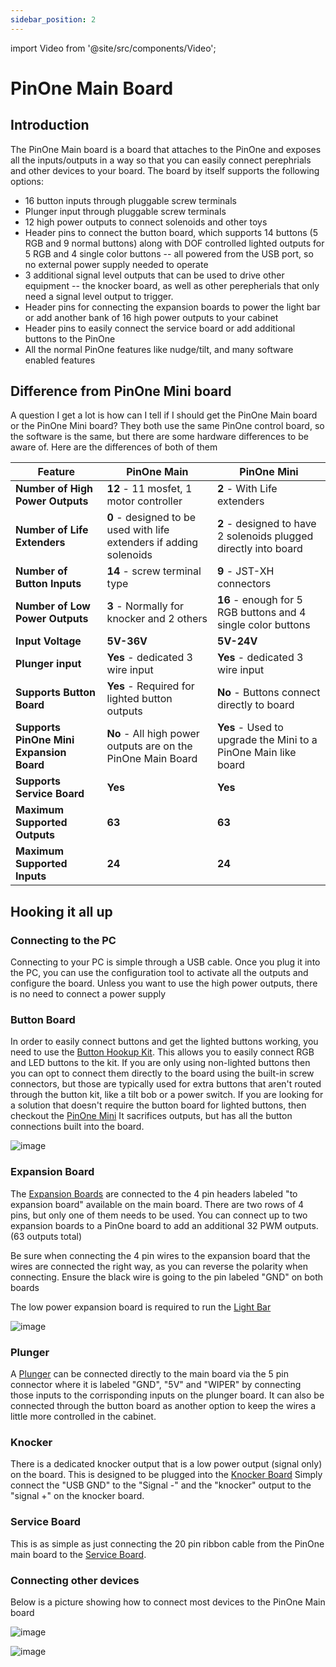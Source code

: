 ```yaml
---
sidebar_position: 2
---
```


import Video from '@site/src/components/Video';

# PinOne Main Board

## Introduction

The PinOne Main board is a board that attaches to the PinOne and exposes all the inputs/outputs in a way so that you can easily connect perephrials and other devices to your board. The board by itself supports the following options:

- 16 button inputs through pluggable screw terminals
- Plunger input through pluggable screw terminals
- 12 high power outputs to connect solenoids and other toys
- Header pins to connect the button board, which supports 14 buttons (5 RGB and 9 normal buttons) along with DOF controlled lighted outputs for 5 RGB and 4 single color buttons -- all powered from the USB port, so no external power supply needed to operate
- 3 additional signal level outputs that can be used to drive other equipment -- the knocker board, as well as other perepherials that only need a signal level output to trigger.
- Header pins for connecting the expansion boards to power the light bar or add another bank of 16 high power outputs to your cabinet
- Header pins to easily connect the service board or add additional buttons to the PinOne
- All the normal PinOne features like nudge/tilt, and many software enabled features

## Difference from PinOne Mini board

A question I get a lot is how can I tell if I should get the PinOne Main board or the PinOne Mini board? They both use the same PinOne control board, so the software is the same, but there are some hardware differences to be aware of. Here are the differences of both of them

| Feature                       | PinOne Main                           | PinOne Mini             |
| ----------------------------- | ----------------------------------    | ----------------------- |
| **Number of High Power Outputs**     | **12** - 11 mosfet, 1 motor controller    | **2** - With Life extenders |
| **Number of Life Extenders** | **0** - designed to be used with life extenders if adding solenoids | **2** - designed to have 2 solenoids plugged directly into board |
| **Number of Button Inputs**          | **14** - screw terminal type                | **9** - JST-XH connectors     |
| **Number of Low Power Outputs**      | **3** - Normally for knocker and 2 others | **16** - enough for 5 RGB buttons and 4 single color buttons |
| **Input Voltage** | **5V-36V** | **5V-24V** |
| **Plunger input** | **Yes** - dedicated 3 wire input | **Yes** - dedicated 3 wire input |
| **Supports Button Board** | **Yes** - Required for lighted button outputs | **No** - Buttons connect directly to board |
| **Supports PinOne Mini Expansion Board** | **No** - All high power outputs are on the PinOne Main Board | **Yes** - Used to upgrade the Mini to a PinOne Main like board |
| **Supports Service Board** | **Yes** | **Yes** |
| **Maximum Supported Outputs** | **63** | **63** |
| **Maximum Supported Inputs** | **24** | **24** |

## Hooking it all up

### Connecting to the PC

Connecting to your PC is simple through a USB cable. Once you plug it into the PC, you can use the configuration tool to activate all the outputs and configure the board. Unless you want to use the high power outputs, there is no need to connect a power supply

### Button Board

In order to easily connect buttons and get the lighted buttons working, you need to use the [Button Hookup Kit](https://www.clevelandsoftwaredesign.com/pinball-parts/p/virtual-pinball-button-hookup-kit). This allows you to easily connect RGB and LED buttons to the kit. If you are only using non-lighted buttons then you can opt to connect them directly to the board using the built-in screw connectors, but those are typically used for extra buttons that aren't routed through the button kit, like a tilt bob or a power switch. If you are looking for a solution that doesn't require the button board for lighted buttons, then checkout the [PinOne Mini](https://www.clevelandsoftwaredesign.com/pinball-parts/p/pinone-mini-virtual-pinball-connection-board) It sacrifices outputs, but has all the button connections built into the board.

![image](./img/PinOneButtonBoard.jpg)

### Expansion Board

The [Expansion Boards](https://www.clevelandsoftwaredesign.com/pinball-parts/p/pinone-expansion-board) are connected to the 4 pin headers labeled "to expansion board" available on the main board. There are two rows of 4 pins, but only one of them needs to be used. You can connect up to two expansion boards to a PinOne board to add an additional 32 PWM outputs. (63 outputs total)

Be sure when connecting the 4 pin wires to the expansion board that the wires are connected the right way, as you can reverse the polarity when connecting. Ensure the black wire is going to the pin labeled "GND" on both boards

The low power expansion board is required to run the [Light Bar](https://www.clevelandsoftwaredesign.com/pinball-parts/p/rgb-12v-virtual-pinball-light-bar)

![image](./img/PinOneExpansionConnection.jpg)

### Plunger

A [Plunger](https://www.clevelandsoftwaredesign.com/pinball-parts/p/virtual-pinball-plunger-attachment) can be connected directly to the main board via the 5 pin connector where it is labeled "GND", "5V" and "WIPER" by connecting those inputs to the corrisponding inputs on the plunger board. It can also be connected through the button board as another option to keep the wires a little more controlled in the cabinet.

### Knocker

There is a dedicated knocker output that is a low power output (signal only) on the board. This is designed to be plugged into the [Knocker Board](https://www.clevelandsoftwaredesign.com/pinball-parts/p/12v-to-24v-knocker-circuit-conversion-kit) Simply connect the "USB GND" to the "Signal -" and the "knocker" output to the "signal +" on the knocker board.

### Service Board

This is as simple as just connecting the 20 pin ribbon cable from the PinOne main board to the [Service Board](https://www.clevelandsoftwaredesign.com/pinball-parts/p/expansion-breakout-board-zx5y6).

### Connecting other devices

Below is a picture showing how to connect most devices to the PinOne Main board

![image](./img/PinOneMainConnections.jpg)

![image](./img/PinOneMainSchematic.jpg)
